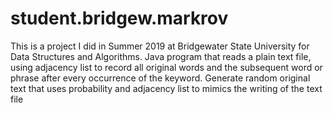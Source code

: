 # student.bridgew.markrov
This is a project I did in Summer 2019 at Bridgewater State University for Data Structures and Algorithms. Java program that reads a plain text file, using adjacency list to record all original words and the subsequent word or phrase after every occurrence of the keyword. Generate random original text that uses probability and adjacency list to mimics the writing of the text file
